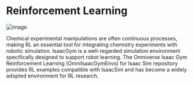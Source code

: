 
# Reinforcement Learning
![image](https://github.com/omni-chemistry/omni-chemistry/assets/171568986/72087697-9ca7-40e7-9f2c-f8d27948cea2)

Chemical experimental manipulations are often continuous processes, making RL an essential tool for integrating chemistry experiments with robotic simulation. IsaacGym is a well-regarded simulation environment specifically designed to support robot learning. The Omniverse Isaac Gym Reinforcement Learning (OmniIsaacGymEnvs) for Isaac Sim repository provides RL examples compatible with IsaacSim and has become a widely adopted environment for RL research. 

